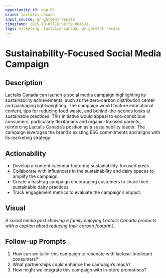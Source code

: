 ```yaml
---
opportunity_id: opp-03
brand: lactalis-canada
input_source: qr-garment-resale
timestamp: 2025-10-07T16:58:59.064531
tags: marketing, lactalis-canada, qr-garment-resale
---
```


# Sustainability-Focused Social Media Campaign

## Description

Lactalis Canada can launch a social media campaign highlighting its sustainability achievements, such as the zero-carbon distribution center and packaging lightweighting. The campaign would feature educational content, tips for reducing food waste, and behind-the-scenes looks at sustainable practices. This initiative would appeal to eco-conscious consumers, particularly flexitarians and organic-focused parents, reinforcing Lactalis Canada’s position as a sustainability leader. The campaign leverages the brand’s existing ESG commitments and aligns with its marketing strategy.

## Actionability

- Develop a content calendar featuring sustainability-focused posts.
- Collaborate with influencers in the sustainability and dairy spaces to amplify the campaign.
- Create a hashtag campaign encouraging customers to share their sustainable dairy practices.
- Track engagement metrics to evaluate the campaign’s impact.

## Visual

*A social media post showing a family enjoying Lactalis Canada products with a caption about reducing their carbon footprint.*

## Follow-up Prompts

1. How can we tailor this campaign to resonate with lactose-intolerant consumers?
2. What partnerships could enhance the campaign’s reach?
3. How might we integrate this campaign with in-store promotions?
